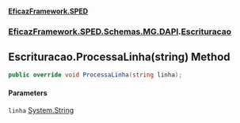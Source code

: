 #### [EficazFramework.SPED](EficazFrameworkSPED.md 'EficazFramework SPED')
### [EficazFramework.SPED.Schemas.MG.DAPI](EficazFramework.SPED.Schemas.MG.DAPI.md 'EficazFramework.SPED.Schemas.MG.DAPI').[Escrituracao](EficazFramework.SPED.Schemas.MG.DAPI/Escrituracao.md 'EficazFramework.SPED.Schemas.MG.DAPI.Escrituracao')

## Escrituracao.ProcessaLinha(string) Method

```csharp
public override void ProcessaLinha(string linha);
```
#### Parameters

<a name='EficazFramework.SPED.Schemas.MG.DAPI.Escrituracao.ProcessaLinha(string).linha'></a>

`linha` [System.String](https://docs.microsoft.com/en-us/dotnet/api/System.String 'System.String')